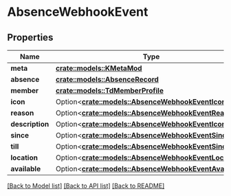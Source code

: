 # AbsenceWebhookEvent

## Properties

Name | Type | Description | Notes
------------ | ------------- | ------------- | -------------
**meta** | [**crate::models::KMetaMod**](KMetaMod.md) |  | 
**absence** | [**crate::models::AbsenceRecord**](AbsenceRecord.md) |  | 
**member** | [**crate::models::TdMemberProfile**](TD_MemberProfile.md) |  | 
**icon** | Option<[**crate::models::AbsenceWebhookEventIcon**](AbsenceWebhookEvent_icon.md)> |  | [optional]
**reason** | Option<[**crate::models::AbsenceWebhookEventReason**](AbsenceWebhookEvent_reason.md)> |  | [optional]
**description** | Option<[**crate::models::AbsenceWebhookEventIcon**](AbsenceWebhookEvent_icon.md)> |  | [optional]
**since** | Option<[**crate::models::AbsenceWebhookEventSince**](AbsenceWebhookEvent_since.md)> |  | [optional]
**till** | Option<[**crate::models::AbsenceWebhookEventSince**](AbsenceWebhookEvent_since.md)> |  | [optional]
**location** | Option<[**crate::models::AbsenceWebhookEventLocation**](AbsenceWebhookEvent_location.md)> |  | [optional]
**available** | Option<[**crate::models::AbsenceWebhookEventAvailable**](AbsenceWebhookEvent_available.md)> |  | [optional]

[[Back to Model list]](../README.md#documentation-for-models) [[Back to API list]](../README.md#documentation-for-api-endpoints) [[Back to README]](../README.md)


